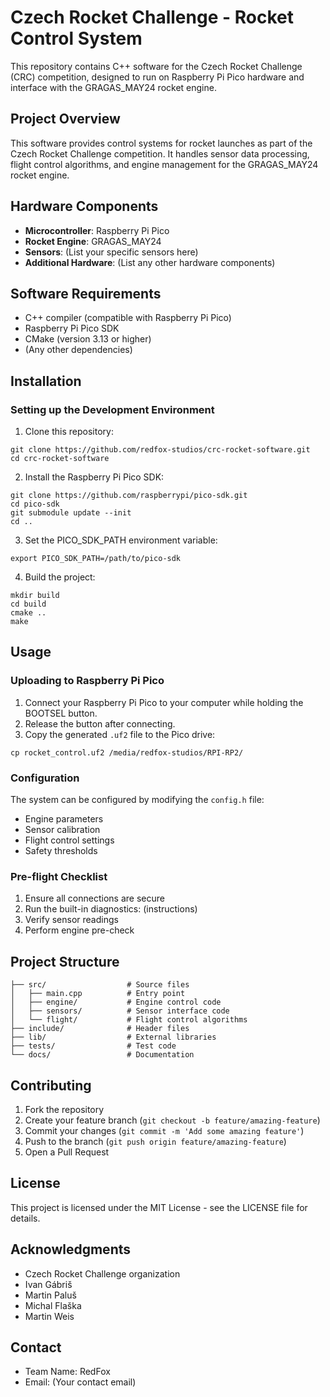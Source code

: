 # Czech Rocket Challenge - Rocket Control System

This repository contains C++ software for the Czech Rocket Challenge (CRC) competition, designed to run on Raspberry Pi Pico hardware and interface with the GRAGAS_MAY24 rocket engine.

## Project Overview

This software provides control systems for rocket launches as part of the Czech Rocket Challenge competition. It handles sensor data processing, flight control algorithms, and engine management for the GRAGAS_MAY24 rocket engine.

## Hardware Components

- **Microcontroller**: Raspberry Pi Pico
- **Rocket Engine**: GRAGAS_MAY24
- **Sensors**: (List your specific sensors here)
- **Additional Hardware**: (List any other hardware components)

## Software Requirements

- C++ compiler (compatible with Raspberry Pi Pico)
- Raspberry Pi Pico SDK
- CMake (version 3.13 or higher)
- (Any other dependencies)

## Installation

### Setting up the Development Environment

1. Clone this repository:
```plaintext
git clone https://github.com/redfox-studios/crc-rocket-software.git
cd crc-rocket-software
```

2. Install the Raspberry Pi Pico SDK:
```
git clone https://github.com/raspberrypi/pico-sdk.git
cd pico-sdk
git submodule update --init
cd ..
```

3. Set the PICO_SDK_PATH environment variable:
```plaintext
export PICO_SDK_PATH=/path/to/pico-sdk
```

4. Build the project:
```plaintext
mkdir build
cd build
cmake ..
make
```

## Usage

### Uploading to Raspberry Pi Pico

1. Connect your Raspberry Pi Pico to your computer while holding the BOOTSEL button.
2. Release the button after connecting.
3. Copy the generated `.uf2` file to the Pico drive:
```plaintext
cp rocket_control.uf2 /media/redfox-studios/RPI-RP2/
```

### Configuration

The system can be configured by modifying the `config.h` file:

- Engine parameters
- Sensor calibration
- Flight control settings
- Safety thresholds

### Pre-flight Checklist

1. Ensure all connections are secure
2. Run the built-in diagnostics: (instructions)
3. Verify sensor readings
4. Perform engine pre-check

## Project Structure

```plaintext
├── src/                  # Source files
│   ├── main.cpp          # Entry point
│   ├── engine/           # Engine control code
│   ├── sensors/          # Sensor interface code
│   └── flight/           # Flight control algorithms
├── include/              # Header files
├── lib/                  # External libraries
├── tests/                # Test code
└── docs/                 # Documentation
```

## Contributing

1. Fork the repository
2. Create your feature branch (`git checkout -b feature/amazing-feature`)
3. Commit your changes (`git commit -m 'Add some amazing feature'`)
4. Push to the branch (`git push origin feature/amazing-feature`)
5. Open a Pull Request

## License

This project is licensed under the MIT License - see the LICENSE file for details.

## Acknowledgments

- Czech Rocket Challenge organization
- Ivan Gábriš
- Martin Paluš
- Michal Flaška
- Martin Weis

## Contact

- Team Name: RedFox
- Email: (Your contact email)
